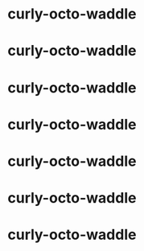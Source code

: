 # curly-octo-waddle
# curly-octo-waddle
# curly-octo-waddle
# curly-octo-waddle
# curly-octo-waddle
# curly-octo-waddle
# curly-octo-waddle
